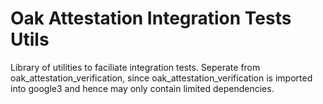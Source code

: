 # Oak Attestation Integration Tests Utils

Library of utilities to faciliate integration tests. Seperate from
oak_attestation_verification, since oak_attestation_verification is imported
into google3 and hence may only contain limited dependencies.
